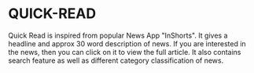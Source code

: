 # QUICK-READ
Quick Read is inspired from popular News App "InShorts". It gives a headline and approx 30 word description of news. If you are interested in the news, then you can click on it to view the full article. It also contains search feature as well as different category classification of news.
